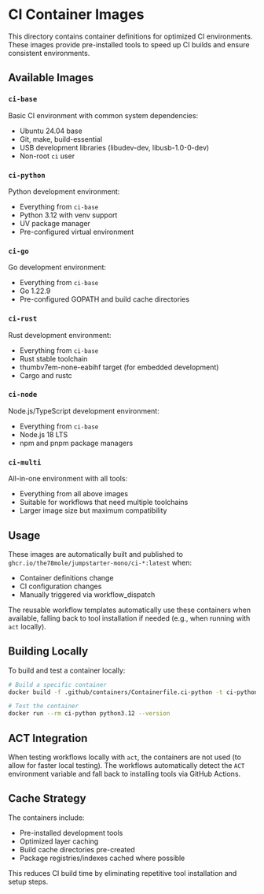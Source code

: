 # CI Container Images

This directory contains container definitions for optimized CI environments. These images provide pre-installed tools to speed up CI builds and ensure consistent environments.

## Available Images

### `ci-base`
Basic CI environment with common system dependencies:
- Ubuntu 24.04 base
- Git, make, build-essential
- USB development libraries (libudev-dev, libusb-1.0-0-dev)
- Non-root `ci` user

### `ci-python`
Python development environment:
- Everything from `ci-base`
- Python 3.12 with venv support
- UV package manager
- Pre-configured virtual environment

### `ci-go`
Go development environment:
- Everything from `ci-base`
- Go 1.22.9
- Pre-configured GOPATH and build cache directories

### `ci-rust`
Rust development environment:
- Everything from `ci-base`
- Rust stable toolchain
- thumbv7em-none-eabihf target (for embedded development)
- Cargo and rustc

### `ci-node`
Node.js/TypeScript development environment:
- Everything from `ci-base`
- Node.js 18 LTS
- npm and pnpm package managers

### `ci-multi`
All-in-one environment with all tools:
- Everything from all above images
- Suitable for workflows that need multiple toolchains
- Larger image size but maximum compatibility

## Usage

These images are automatically built and published to `ghcr.io/the78mole/jumpstarter-mono/ci-*:latest` when:
- Container definitions change
- CI configuration changes
- Manually triggered via workflow_dispatch

The reusable workflow templates automatically use these containers when available, falling back to tool installation if needed (e.g., when running with `act` locally).

## Building Locally

To build and test a container locally:

```bash
# Build a specific container
docker build -f .github/containers/Containerfile.ci-python -t ci-python .

# Test the container
docker run --rm ci-python python3.12 --version
```

## ACT Integration

When testing workflows locally with `act`, the containers are not used (to allow for faster local testing). The workflows automatically detect the `ACT` environment variable and fall back to installing tools via GitHub Actions.

## Cache Strategy

The containers include:
- Pre-installed development tools
- Optimized layer caching
- Build cache directories pre-created
- Package registries/indexes cached where possible

This reduces CI build time by eliminating repetitive tool installation and setup steps.
